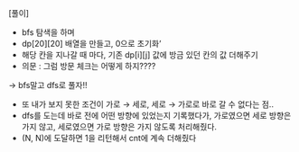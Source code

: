 [풀이]
- bfs 탐색을 하며
- dp[20][20] 배열을 만들고, 0으로 초기화’
- 해당 칸을 지나갈 때 마다, 기존 dp[i][j] 값에 방금 있던 칸의 값 더해주기
- 의문 : 그럼 방문 체크는 어떻게 하지????

→ bfs말고 dfs로 풀자!!

- 또 내가 보지 못한 조건이 가로 → 세로, 세로 → 가로로 바로 갈 수 없다는 점..
- dfs를 도는데 바로 전에 어떤 방향에 있었는지 기록했다가, 가로였으면 세로 방향은 가지 않고, 세로였으면 가로 방향은 가지 않도록 처리해줬다.
- (N, N)에 도달하면 1을 리턴해서 cnt에 계속 더해줬다